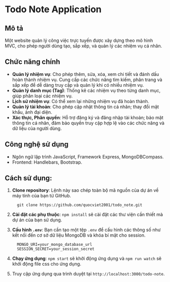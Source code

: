 # Todo Note Application

## Mô tả
Một website quản lý công việc trực tuyến được xây dựng theo mô hình MVC, cho phép người dùng tạo, sắp xếp, và quản lý các nhiệm vụ cá nhân. 
## Chức năng chính
- **Quản lý nhiệm vụ**: Cho phép thêm, sửa, xóa, xem chi tiết và đánh dấu hoàn thành nhiệm vụ. Cung cấp các chức năng tìm kiếm, phân trang và sắp xếp để dễ dàng truy cập và quản lý khi có nhiều nhiệm vụ.
- **Quản lý danh mục (Tag)**: Thống kê các nhiệm vụ theo từng danh mục, giúp phân loại các nhiệm vụ.
- **Lịch sử nhiệm vụ**: Có thể xem lại những nhiệm vụ đã hoàn thành.
- **Quản lý tài khoản**: Cho phép cập nhật thông tin cá nhân; thay đổi mật khẩu, ảnh đại diện.
- **Xác thực, Phân quyền**: Hỗ trợ đăng ký và đăng nhập tài khoản; bảo mật thông tin cá nhân, đảm bảo quyền truy cập hợp lệ vào các chức năng và dữ liệu của người dùng.
## Công nghệ sử dụng
- Ngôn ngữ lập trình JavaScript, Framework Express, MongoDBCompass.
- Frontend: Handlebars, Bootstrap.
## Cách sử dụng:
1. **Clone repository**: Lệnh này sao chép toàn bộ mã nguồn của dự án về máy tính của bạn từ GitHub.
   
         git clone https://github.com/quocviet2001/todo_note.git
2. **Cài đặt các phụ thuộc**: `npm install` sẽ cài đặt các thư viện cần thiết mà dự án của bạn sử dụng.
3. **Cấu hình `.env`**: Bạn cần tạo một tệp `.env` để cấu hình các thông số như kết nối đến cơ sở dữ liệu MongoDB và khóa bí mật cho session.
   
         MONGO_URI=your_mongo_database_url
         SESSION_SECRET=your_session_secret
5. **Chạy ứng dụng**: `npm start` sẽ khởi động ứng dụng và `npm run watch` sẽ khởi động file css cho ứng dụng.
6. Truy cập ứng dụng qua trình duyệt tại `http://localhost:3000/todo-note`.
